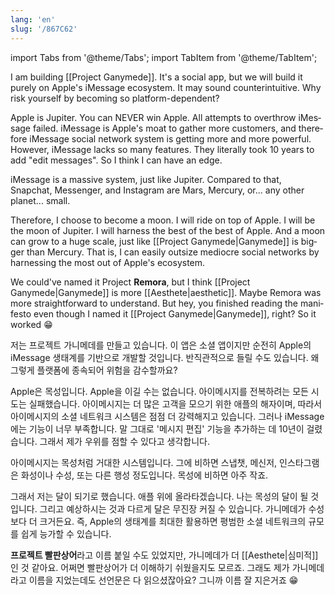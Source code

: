 ```yaml
---
lang: 'en'
slug: '/867C62'
---
```


import Tabs from '@theme/Tabs';
import TabItem from '@theme/TabItem';

<Tabs groupId='lang' queryString>
<TabItem value='en' label='English 🇺🇸' lang='en-US' default>
<div lang='en-US'>

I am building [[Project Ganymede]]. It's a social app, but we will build it purely on Apple's iMessage ecosystem. It may sound counterintuitive. Why risk yourself by becoming so platform-dependent?

Apple is Jupiter. You can NEVER win Apple. All attempts to overthrow iMessage failed. iMessage is Apple's moat to gather more customers, and therefore iMessage social network system is getting more and more powerful. However, iMessage lacks so many features. They literally took 10 years to add "edit messages". So I think I can have an edge.

iMessage is a massive system, just like Jupiter. Compared to that, Snapchat, Messenger, and Instagram are Mars, Mercury, or... any other planet... small.

Therefore, I choose to become a moon. I will ride on top of Apple. I will be the moon of Jupiter. I will harness the best of the best of Apple. And a moon can grow to a huge scale, just like [[Project Ganymede|Ganymede]] is bigger than Mercury. That is, I can easily outsize mediocre social networks by harnessing the most out of Apple's ecosystem.

We could've named it Project **Remora**, but I think [[Project Ganymede|Ganymede]] is more [[Aesthete|aesthetic]]. Maybe Remora was more straightforward to understand. But hey, you finished reading the manifesto even though I named it [[Project Ganymede|Ganymede]], right? So it worked 😁

</div>
</TabItem>
<TabItem value='ko' label='한국어 🇰🇷' lang='ko-KR'>
<div lang='ko-KR'>

저는 프로젝트 가니메데를 만들고 있습니다. 이 앱은 소셜 앱이지만 순전히 Apple의 iMessage 생태계를 기반으로 개발할 것입니다. 반직관적으로 들릴 수도 있습니다. 왜 그렇게 플랫폼에 종속되어 위험을 감수할까요?

Apple은 목성입니다. Apple을 이길 수는 없습니다. 아이메시지를 전복하려는 모든 시도는 실패했습니다. 아이메시지는 더 많은 고객을 모으기 위한 애플의 해자이며, 따라서 아이메시지의 소셜 네트워크 시스템은 점점 더 강력해지고 있습니다. 그러나 iMessage에는 기능이 너무 부족합니다. 말 그대로 '메시지 편집' 기능을 추가하는 데 10년이 걸렸습니다. 그래서 제가 우위를 점할 수 있다고 생각합니다.

아이메시지는 목성처럼 거대한 시스템입니다. 그에 비하면 스냅챗, 메신저, 인스타그램은 화성이나 수성, 또는 다른 행성 정도입니다. 목성에 비하면 아주 작죠.

그래서 저는 달이 되기로 했습니다. 애플 위에 올라타겠습니다. 나는 목성의 달이 될 것입니다. 그리고 예상하시는 것과 다르게 달은 무진장 커질 수 있습니다. 가니메데가 수성보다 더 크거든요. 즉, Apple의 생태계를 최대한 활용하면 평범한 소셜 네트워크의 규모를 쉽게 능가할 수 있습니다.

**프로젝트 빨판상어**라고 이름 붙일 수도 있었지만, 가니메데가 더 [[Aesthete|심미적]]인 것 같아요. 어쩌면 빨판상어가 더 이해하기 쉬웠을지도 모르죠. 그래도 제가 가니메데라고 이름을 지었는데도 선언문은 다 읽으셨잖아요? 그니까 이름 잘 지은거죠 😁

</div>
</TabItem>
</Tabs>
